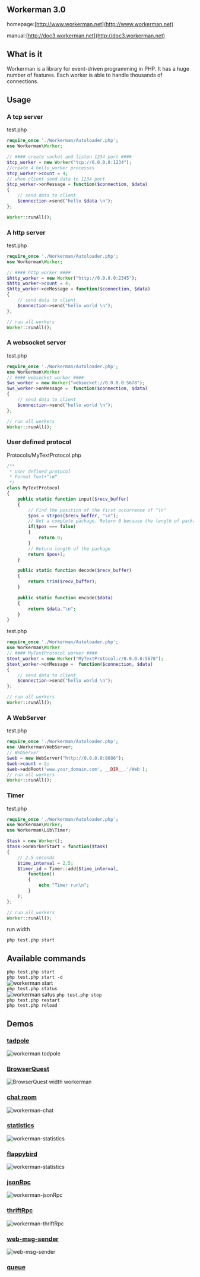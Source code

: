 ## Workerman 3.0 

homepage:[http://www.workerman.net](http://www.workerman.net)

manual:[http://doc3.workerman.net](http://doc3.workerman.net)

## What is it
Workerman is a library for event-driven programming in PHP. It has a huge number of features. Each worker is able to handle thousands of connections.

## Usage

### A tcp server
test.php
```php
require_once './Workerman/Autoloader.php';
use Workerman\Worker;

// #### create socket and listen 1234 port ####
$tcp_worker = new Worker("tcp://0.0.0.0:1234");
//create 4 hello_worker processes
$tcp_worker->count = 4;
// when client send data to 1234 port
$tcp_worker->onMessage = function($connection, $data)
{
    // send data to client
    $connection->send("hello $data \n");
};

Worker::runAll();
```

### A http server
test.php
```php
require_once './Workerman/Autoloader.php';
use Workerman\Worker;

// #### http worker ####
$http_worker = new Worker("http://0.0.0.0:2345");
$http_worker->count = 4;
$http_worker->onMessage = function($connection, $data)
{
    // send data to client
    $connection->send("hello world \n");
};

// run all workers
Worker::runAll();
```


### A websocket server 
test.php
```php
require_once './Workerman/Autoloader.php';
use Workerman\Worker
// #### websocket worker ####
$ws_worker = new Worker("websocket://0.0.0.0:5678");
$ws_worker->onMessage =  function($connection, $data)
{
    // send data to client
    $connection->send("hello world \n");
};

// run all workers
Worker::runAll();
```

### User defined protocol 
Protocols/MyTextProtocol.php
```php
/**
 * User defined protocol
 * Format Text+"\n"
 */
class MyTextProtocol
{
    public static function input($recv_buffer)
    {
        // Find the position of the first occurrence of "\n"
        $pos = strpos($recv_buffer, "\n");
        // Not a complete package. Return 0 because the length of package can not be calculated
        if($pos === false)
        {
            return 0;
        }
        // Return length of the package
        return $pos+1;
    }

    public static function decode($recv_buffer)
    {
        return trim($recv_buffer);
    }

    public static function encode($data)
    {
        return $data."\n";
    }
}
```

test.php
```php
require_once './Workerman/Autoloader.php';
use Workerman\Worker
// #### MyTextProtocol worker ####
$text_worker = new Worker("MyTextProtocol://0.0.0.0:5678");
$text_worker->onMessage =  function($connection, $data)
{
    // send data to client
    $connection->send("hello world \n");
};

// run all workers
Worker::runAll();
```

### A WebServer
test.php
```php
require_once './Workerman/Autoloader.php';
use \Workerman\WebServer;
// WebServer
$web = new WebServer("http://0.0.0.0:8686");
$web->count = 2;
$web->addRoot('www.your_domain.com', __DIR__.'/Web');
// run all workers
Worker::runAll();
```

### Timer
test.php
```php
require_once './Workerman/Autoloader.php';
use Workerman\Worker;
use Workerman\Lib\Timer;

$task = new Worker();
$task->onWorkerStart = function($task)
{
    // 2.5 seconds
    $time_interval = 2.5; 
    $timer_id = Timer::add($time_interval, 
        function()
        {
            echo "Timer run\n";
        }
    );
};

// run all workers
Worker::runAll();
```

run width

```php test.php start```

## Available commands
```php test.php start  ```  
```php test.php start -d  ```  
![workerman start](http://www.workerman.net/img/workerman-start.png)  
```php test.php status  ```  
![workerman satus](http://www.workerman.net/img/workerman-status.png?a=123)
```php test.php stop  ```  
```php test.php restart  ```  
```php test.php reload  ```  

## Demos

### [tadpole](http://kedou.workerman.net/)  
![workerman todpole](http://www.workerman.net/img/workerman-todpole.png)  

### [BrowserQuest](http://browserquest.workerman.net/)    
![BrowserQuest width workerman](http://www.workerman.net/img/browserquest.jpg)  

### [chat room](http://chat.workerman.net/)  
![workerman-chat](http://www.workerman.net/img/workerman-chat.png)  

### [statistics](http://monitor.workerman.net/)  
![workerman-statistics](http://www.workerman.net/img/workerman-statistics.png)  

### [flappybird](http://flap.workerman.net/)  
![workerman-statistics](http://www.workerman.net/img/workerman-flappy-bird.png)  

### [jsonRpc](https://github.com/walkor/workerman-JsonRpc)  
![workerman-jsonRpc](http://www.workerman.net/img/workerman-json-rpc.png)  

### [thriftRpc](https://github.com/walkor/workerman-thrift)  
![workerman-thriftRpc](http://www.workerman.net/img/workerman-thrift.png)  

### [web-msg-sender](https://github.com/walkor/web-msg-sender)  
![web-msg-sender](http://www.workerman.net/img/web-msg-sender.png)  

### [queue](https://github.com/walkor/workerman-queue)
